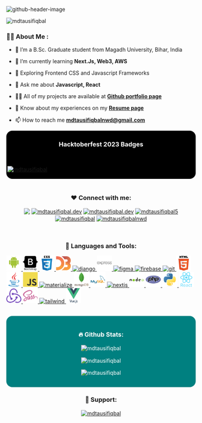 ![github-header-image](https://github.com/mdtausifiqbal/mdtausifiqbal/assets/33699526/1bc1a68e-54b1-4ca6-87ac-7c702772b167)

<p align="left"> <img src="https://komarev.com/ghpvc/?username=mdtausifiqbal&label=Profile%20views&color=0e75b6&style=flat" alt="mdtausifiqbal" /> </p>

<h3 align="left">👨‍💻 About Me :</h3>

- 📌 I’m a B.Sc. Graduate student from Magadh University, Bihar, India

- 🌱 I’m currently learning **Next.Js, Web3, AWS**

- 🧡 Exploring Frontend CSS and Javascript Frameworks

- 💬 Ask me about **Javascript, React**

- 👨‍💻 All of my projects are available at [**Github portfolio page**](https://mdtausifiqbal.github.io/)

- 📄 Know about my experiences on my [**Resume page**](https://mdtausifiqbal.github.io/resume/)

- 📫 How to reach me **mdtausifiqbalnwd@gmail.com**

<div style="background-color:black;color:white;padding:0.2rem;border-radius:1rem;">
<h3 align="center">Hacktoberfest 2023 Badges</h3>
<br/>
<p><a href="https://holopin.io/@mdtausifiqbal" target="_blank"><img src="https://holopin.me/mdtausifiqbal" alt="mdtausifiqbal"/></a></p>
</div>

<br/>
<h3 align="center">❤ Connect with me:</h3>
<p align="center">
<a href="mailto:mdtausifiqbalnwd@gmail.com" target="_blank"><img align="center" src="https://img.shields.io/badge/Gmail-D14836?style=for-the-badge&logo=gmail&logoColor=white"/></a>
<a href="https://fb.com/mdtausifiqbal.dev" target="_blank"><img align="center" src="https://img.shields.io/badge/Facebook-1877F2?style=for-the-badge&logo=facebook&logoColor=white" alt="mdtausifiqbal.dev"/></a>
<a href="https://instagram.com/mdtausifiqbal.dev" target="_blank"><img align="center" src="https://img.shields.io/badge/Instagram-E4405F?style=for-the-badge&logo=instagram&logoColor=white" alt="mdtausifiqbal.dev"/></a>
<a href="https://twitter.com/mdtausifiqbal5" target="_blank"><img align="center" src="https://img.shields.io/badge/Twitter-1DA1F2?style=for-the-badge&logo=twitter&logoColor=white" alt="mdtausifiqbal5"/></a>
<a href="https://linkedin.com/in/mdtausifiqbal" target="_blank"><img align="center" src="https://img.shields.io/badge/LinkedIn-0077B5?style=for-the-badge&logo=linkedin&logoColor=white" alt="mdtausifiqbal"/></a>
<a href="https://www.hackerrank.com/mdtausifiqbalnwd" target="_blank"><img align="center" src="https://raw.githubusercontent.com/rahuldkjain/github-profile-readme-generator/master/src/images/icons/Social/hackerrank.svg" alt="mdtausifiqbalnwd" height="30" width="40" /></a>
</p>

<br/>
<h3 align="center">🚀 Languages and Tools:</h3>
<p align="left"> <a href="https://developer.android.com" target="_blank" rel="noreferrer"> <img src="https://raw.githubusercontent.com/devicons/devicon/master/icons/android/android-original-wordmark.svg" alt="android" width="40" height="40"/> </a> <a href="https://getbootstrap.com" target="_blank" rel="noreferrer"> <img src="https://raw.githubusercontent.com/devicons/devicon/master/icons/bootstrap/bootstrap-plain-wordmark.svg" alt="bootstrap" width="40" height="40"/> </a> <a href="https://www.w3schools.com/css/" target="_blank" rel="noreferrer"> <img src="https://raw.githubusercontent.com/devicons/devicon/master/icons/css3/css3-original-wordmark.svg" alt="css3" width="40" height="40"/> </a> <a href="https://d3js.org/" target="_blank" rel="noreferrer"> <img src="https://raw.githubusercontent.com/devicons/devicon/master/icons/d3js/d3js-original.svg" alt="d3js" width="40" height="40"/> </a> <a href="https://www.djangoproject.com/" target="_blank" rel="noreferrer"> <img src="https://cdn.worldvectorlogo.com/logos/django.svg" alt="django" width="40" height="40"/> </a> <a href="https://expressjs.com" target="_blank" rel="noreferrer"> <img src="https://raw.githubusercontent.com/devicons/devicon/master/icons/express/express-original-wordmark.svg" alt="express" width="40" height="40"/> </a> <a href="https://www.figma.com/" target="_blank" rel="noreferrer"> <img src="https://www.vectorlogo.zone/logos/figma/figma-icon.svg" alt="figma" width="40" height="40"/> </a> <a href="https://firebase.google.com/" target="_blank" rel="noreferrer"> <img src="https://www.vectorlogo.zone/logos/firebase/firebase-icon.svg" alt="firebase" width="40" height="40"/> </a> <a href="https://git-scm.com/" target="_blank" rel="noreferrer"> <img src="https://www.vectorlogo.zone/logos/git-scm/git-scm-icon.svg" alt="git" width="40" height="40"/> </a> <a href="https://www.w3.org/html/" target="_blank" rel="noreferrer"> <img src="https://raw.githubusercontent.com/devicons/devicon/master/icons/html5/html5-original-wordmark.svg" alt="html5" width="40" height="40"/> </a> <a href="https://www.java.com" target="_blank" rel="noreferrer"> <img src="https://raw.githubusercontent.com/devicons/devicon/master/icons/java/java-original.svg" alt="java" width="40" height="40"/> </a> <a href="https://developer.mozilla.org/en-US/docs/Web/JavaScript" target="_blank" rel="noreferrer"> <img src="https://raw.githubusercontent.com/devicons/devicon/master/icons/javascript/javascript-original.svg" alt="javascript" width="40" height="40"/> </a> <a href="https://materializecss.com/" target="_blank" rel="noreferrer"> <img src="https://raw.githubusercontent.com/prplx/svg-logos/5585531d45d294869c4eaab4d7cf2e9c167710a9/svg/materialize.svg" alt="materialize" width="40" height="40"/> </a> <a href="https://www.mongodb.com/" target="_blank" rel="noreferrer"> <img src="https://raw.githubusercontent.com/devicons/devicon/master/icons/mongodb/mongodb-original-wordmark.svg" alt="mongodb" width="40" height="40"/> </a> <a href="https://www.mysql.com/" target="_blank" rel="noreferrer"> <img src="https://raw.githubusercontent.com/devicons/devicon/master/icons/mysql/mysql-original-wordmark.svg" alt="mysql" width="40" height="40"/> </a> <a href="https://nextjs.org/" target="_blank" rel="noreferrer"> <img src="https://cdn.worldvectorlogo.com/logos/nextjs-2.svg" alt="nextjs" width="40" height="40"/> </a> <a href="https://nodejs.org" target="_blank" rel="noreferrer"> <img src="https://raw.githubusercontent.com/devicons/devicon/master/icons/nodejs/nodejs-original-wordmark.svg" alt="nodejs" width="40" height="40"/> </a> <a href="https://www.php.net" target="_blank" rel="noreferrer"> <img src="https://raw.githubusercontent.com/devicons/devicon/master/icons/php/php-original.svg" alt="php" width="40" height="40"/> </a> <a href="https://www.python.org" target="_blank" rel="noreferrer"> <img src="https://raw.githubusercontent.com/devicons/devicon/master/icons/python/python-original.svg" alt="python" width="40" height="40"/> </a> <a href="https://reactjs.org/" target="_blank" rel="noreferrer"> <img src="https://raw.githubusercontent.com/devicons/devicon/master/icons/react/react-original-wordmark.svg" alt="react" width="40" height="40"/> </a> <a href="https://redux.js.org" target="_blank" rel="noreferrer"> <img src="https://raw.githubusercontent.com/devicons/devicon/master/icons/redux/redux-original.svg" alt="redux" width="40" height="40"/> </a> <a href="https://sass-lang.com" target="_blank" rel="noreferrer"> <img src="https://raw.githubusercontent.com/devicons/devicon/master/icons/sass/sass-original.svg" alt="sass" width="40" height="40"/> </a> <a href="https://tailwindcss.com/" target="_blank" rel="noreferrer"> <img src="https://www.vectorlogo.zone/logos/tailwindcss/tailwindcss-icon.svg" alt="tailwind" width="40" height="40"/> </a> <a href="https://vuejs.org/" target="_blank" rel="noreferrer"> <img src="https://raw.githubusercontent.com/devicons/devicon/master/icons/vuejs/vuejs-original-wordmark.svg" alt="vuejs" width="40" height="40"/> </a> </p>

<br/>
<div id="stats" align="center" style="background-color: teal;color:white;padding:1rem;border-radius:1rem;">
<h3 align="center">🔥 Github Stats:</h3>

<p><img align="center" src="https://github-readme-stats.vercel.app/api/top-langs?username=mdtausifiqbal&show_icons=true&locale=en&layout=compact" alt="mdtausifiqbal" /></p>

<p><img align="center" src="https://github-readme-stats.vercel.app/api?username=mdtausifiqbal&show_icons=true&locale=en" alt="mdtausifiqbal" /></p>

<p><img align="center" src="https://github-readme-streak-stats.herokuapp.com/?user=mdtausifiqbal&" alt="mdtausifiqbal" /></p>
</div>

<h3 align="center">💙 Support:</h3>
<p align="center"><a href="https://www.buymeacoffee.com/mdtausifiqbal"> <img align="center" src="https://cdn.buymeacoffee.com/buttons/v2/default-yellow.png" height="50" width="210" alt="mdtausifiqbal" /></a></p><br>
